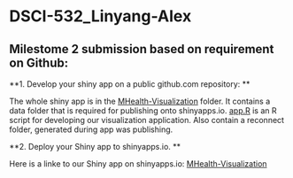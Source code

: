 # DSCI-532_Linyang-Alex

## Milestome 2 submission based on requirement on Github:


**1. Develop your shiny app on a public github.com repository: **

The whole shiny app is in the [MHealth-Visualization](MHealth-Visualization/) folder. It contains a data folder that is required for publishing onto shinyapps.io. [app.R](MHealth-Visualization/app.R) is an R script for developing our visualization application. Also contain a reconnect folder, generated during app was publishing. 

**2. Deploy your Shiny app to shinyapps.io. **

Here is a linke to our Shiny app on shinyapps.io: [MHealth-Visualization](https://linyang-yu.shinyapps.io/MHealth-Visualization/)

